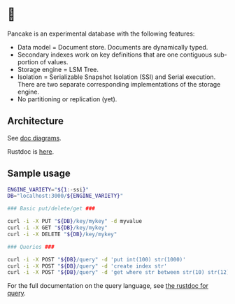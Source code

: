 # 🥞

Pancake is an experimental database with the following features:

- Data model = Document store. Documents are dynamically typed.
- Secondary indexes work on key definitions that are one contiguous sub-portion of values.
- Storage engine = LSM Tree.
- Isolation = Serializable Snapshot Isolation (SSI) and Serial execution. There are two separate corresponding implementations of the storage engine.
- No partitioning or replication (yet).

## Architecture

See [doc diagrams](./doc).

Rustdoc is [here](https://ysono.github.io/pancake/pancake/index.html).

## Sample usage

```sh
ENGINE_VARIETY="${1:-ssi}"
DB="localhost:3000/${ENGINE_VARIETY}"

### Basic put/delete/get ###

curl -i -X PUT "${DB}/key/mykey" -d myvalue
curl -i -X GET "${DB}/key/mykey"
curl -i -X DELETE "${DB}/key/mykey"

### Queries ###

curl -i -X POST "${DB}/query" -d 'put int(100) str(1000)'
curl -i -X POST "${DB}/query" -d 'create index str'
curl -i -X POST "${DB}/query" -d 'get where str between str(10) str(12)'
```

For the full documentation on the query language, see [the rustdoc for query](https://ysono.github.io/pancake/pancake/frontend/query/basic/index.html).
